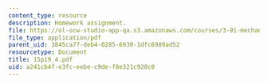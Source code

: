 ```yaml
---
content_type: resource
description: Homework assignment.
file: https://ol-ocw-studio-app-qa.s3.amazonaws.com/courses/3-91-mechanical-behavior-of-plastics-spring-2007/a241cb4fe3fceebec9def8e321c928c0_15p19_4.pdf
file_type: application/pdf
parent_uid: 3845ca77-deb4-0285-6930-1dfc6989ad52
resourcetype: Document
title: 15p19_4.pdf
uid: a241cb4f-e3fc-eebe-c9de-f8e321c928c0
---
```

